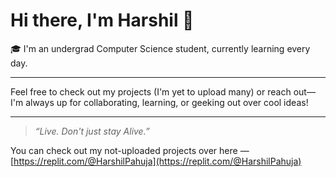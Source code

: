 # Hi there, I'm Harshil 👋

🎓 I'm an undergrad Computer Science student, currently learning every day.

---

Feel free to check out my projects (I'm yet to upload many) or reach out—I'm always up for collaborating, learning, or geeking out over cool ideas!

---

> _“Live. Don't just stay Alive.”_

You can check out my not-uploaded projects over here — [https://replit.com/@HarshilPahuja](https://replit.com/@HarshilPahuja)
